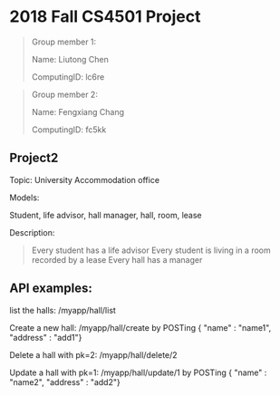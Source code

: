 # 2018 Fall CS4501 Project

> Group member 1:
> 
> Name: Liutong Chen
> 
> ComputingID: lc6re

> Group member 2:
> 
> Name: Fengxiang Chang
> 
> ComputingID: fc5kk





## Project2

Topic: University Accommodation office

Models:

Student, life advisor, hall manager, hall, room, lease

Description:

> Every student has a life advisor
> Every student is living in a room recorded by a lease
> Every hall has a manager


## API examples:
list the halls: /myapp/hall/list

Create a new hall: /myapp/hall/create
by POSTing { "name" : "name1", "address" : "add1"}

Delete a hall with pk=2: /myapp/hall/delete/2

Update a hall with pk=1: /myapp/hall/update/1
by POSTing { "name" : "name2", "address" : "add2"}
